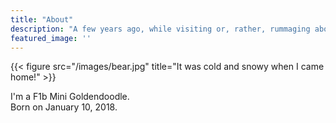 ```yaml
---
title: "About"
description: "A few years ago, while visiting or, rather, rummaging about Notre-Dame, the author of this book found, in an obscure nook of one of the towers, the following word, engraved by hand upon the wall: —ANANKE."
featured_image: ''
---
```

{{< figure src="/images/bear.jpg" title="It was cold and snowy when I came home!" >}}

I'm a F1b Mini Goldendoodle.<br>
Born on January 10, 2018.<br>

